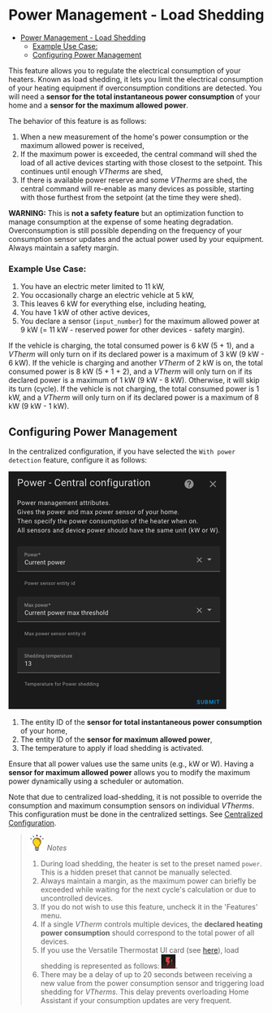 # Power Management - Load Shedding

- [Power Management - Load Shedding](#power-management---load-shedding)
    - [Example Use Case:](#example-use-case)
  - [Configuring Power Management](#configuring-power-management)

This feature allows you to regulate the electrical consumption of your heaters. Known as load shedding, it lets you limit the electrical consumption of your heating equipment if overconsumption conditions are detected.
You will need a **sensor for the total instantaneous power consumption** of your home and a **sensor for the maximum allowed power**.

The behavior of this feature is as follows:
1. When a new measurement of the home's power consumption or the maximum allowed power is received,
2. If the maximum power is exceeded, the central command will shed the load of all active devices starting with those closest to the setpoint. This continues until enough _VTherms_ are shed,
3. If there is available power reserve and some _VTherms_ are shed, the central command will re-enable as many devices as possible, starting with those furthest from the setpoint (at the time they were shed).

**WARNING:** This is **not a safety feature** but an optimization function to manage consumption at the expense of some heating degradation. Overconsumption is still possible depending on the frequency of your consumption sensor updates and the actual power used by your equipment. Always maintain a safety margin.

### Example Use Case:
1. You have an electric meter limited to 11 kW,
2. You occasionally charge an electric vehicle at 5 kW,
3. This leaves 6 kW for everything else, including heating,
4. You have 1 kW of other active devices,
5. You declare a sensor (`input_number`) for the maximum allowed power at 9 kW (= 11 kW - reserved power for other devices - safety margin).

If the vehicle is charging, the total consumed power is 6 kW (5 + 1), and a _VTherm_ will only turn on if its declared power is a maximum of 3 kW (9 kW - 6 kW).
If the vehicle is charging and another _VTherm_ of 2 kW is on, the total consumed power is 8 kW (5 + 1 + 2), and a _VTherm_ will only turn on if its declared power is a maximum of 1 kW (9 kW - 8 kW). Otherwise, it will skip its turn (cycle).
If the vehicle is not charging, the total consumed power is 1 kW, and a _VTherm_ will only turn on if its declared power is a maximum of 8 kW (9 kW - 1 kW).

## Configuring Power Management

In the centralized configuration, if you have selected the `With power detection` feature, configure it as follows:

![image](images/config-power.png)

1. The entity ID of the **sensor for total instantaneous power consumption** of your home,
2. The entity ID of the **sensor for maximum allowed power**,
3. The temperature to apply if load shedding is activated.

Ensure that all power values use the same units (e.g., kW or W).
Having a **sensor for maximum allowed power** allows you to modify the maximum power dynamically using a scheduler or automation.

Note that due to centralized load-shedding, it is not possible to override the consumption and maximum consumption sensors on individual _VTherms_. This configuration must be done in the centralized settings. See [Centralized Configuration](./creation.md#centralized-configuration).

> ![Tip](images/tips.png) _*Notes*_
>
> 1. During load shedding, the heater is set to the preset named `power`. This is a hidden preset that cannot be manually selected.
> 2. Always maintain a margin, as the maximum power can briefly be exceeded while waiting for the next cycle's calculation or due to uncontrolled devices.
> 3. If you do not wish to use this feature, uncheck it in the 'Features' menu.
> 4. If a single _VTherm_ controls multiple devices, the **declared heating power consumption** should correspond to the total power of all devices.
> 5. If you use the Versatile Thermostat UI card (see [here](additions.md#better-with-the-versatile-thermostat-ui-card)), load shedding is represented as follows: ![load shedding](images/power-exceeded-icon.png).
> 6. There may be a delay of up to 20 seconds between receiving a new value from the power consumption sensor and triggering load shedding for _VTherms_. This delay prevents overloading Home Assistant if your consumption updates are very frequent.